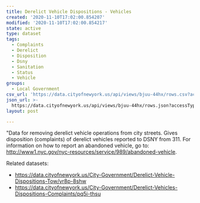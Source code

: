```yaml
---
title: Derelict Vehicle Dispositions - Vehicles
created: '2020-11-10T17:02:00.854207'
modified: '2020-11-10T17:02:00.854217'
state: active
type: dataset
tags:
  - Complaints
  - Derelict
  - Disposition
  - Dsny
  - Sanitation
  - Status
  - Vehicle
groups:
  - Local Government
csv_url: 'https://data.cityofnewyork.us/api/views/bjuu-44hx/rows.csv?accessType=DOWNLOAD'
json_url: >-
  https://data.cityofnewyork.us/api/views/bjuu-44hx/rows.json?accessType=DOWNLOAD
layout: post

---
```

"Data for removing derelict vehicle operations from city streets. Gives disposition (complaints) of derelict vehicles reported to DSNY from 311. For information on how to report an abandoned vehicle, go to: http://www1.nyc.gov/nyc-resources/service/989/abandoned-vehicle.

Related datasets:
- https://data.cityofnewyork.us/City-Government/Derelict-Vehicle-Dispositions-Tow/vr8p-8shw
- https://data.cityofnewyork.us/City-Government/Derelict-Vehicles-Dispositions-Complaints/pq5i-thsu
